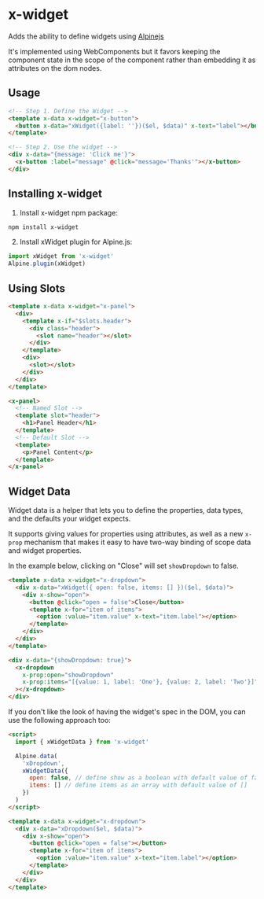 # x-widget

Adds the ability to define widgets using [Alpinejs](https://alpinejs.dev/)

It's implemented using WebComponents but it favors keeping the component state in the scope of the component rather than embedding it as attributes on the dom nodes.

## Usage

```html
<!-- Step 1. Define the Widget -->
<template x-data x-widget="x-button">
  <button x-data="xWidget({label: ''})($el, $data)" x-text="label"></button>
</template>

<!-- Step 2. Use the widget -->
<div x-data="{message: 'Click me'}">
  <x-button :label="message" @click="message='Thanks'"></x-button>
</div>
```

## Installing x-widget

1. Install x-widget npm package:

```bash
npm install x-widget
```

2. Install xWidget plugin for Alpine.js:

```js
import xWidget from 'x-widget'
Alpine.plugin(xWidget)
```

## Using Slots

```html
<template x-data x-widget="x-panel">
  <div>
    <template x-if="$slots.header">
      <div class="header">
        <slot name="header"></slot>
      </div>
    </template>
    <div>
      <slot></slot>
    </div>
  </div>
</template>

<x-panel>
  <!-- Named Slot -->
  <template slot="header">
    <h1>Panel Header</h1>
  </template>
  <!-- Default Slot -->
  <template>
    <p>Panel Content</p>
  </template>
</x-panel>
```

## Widget Data

Widget data is a helper that lets you to define the properties, data types, and the defaults your widget expects.

It supports giving values for properties using attributes, as well as a new `x-prop` mechanism that makes it easy to have two-way binding of scope data and widget properties.

In the example below, clicking on "Close" will set `showDropdown` to false.

```html
<template x-data x-widget="x-dropdown">
  <div x-data="xWidget({ open: false, items: [] })($el, $data)">
    <div x-show="open">
      <button @click="open = false">Close</button>
      <template x-for="item of items">
        <option :value="item.value" x-text="item.label"></option>
      </template>
    </div>
  </div>
</template>

<div x-data="{showDropdown: true}">
  <x-dropdown
    x-prop:open="showDropdown"
    x-prop:items="[{value: 1, label: 'One'}, {value: 2, label: 'Two'}]"
  ></x-dropdown>
</div>
```

If you don't like the look of having the widget's spec in the DOM, you can use the following approach too:

```html
<script>
  import { xWidgetData } from 'x-widget'

  Alpine.data(
    'xDropdown',
    xWidgetData({
      open: false, // define show as a boolean with default value of false
      items: [] // define items as an array with default value of []
    })
  )
</script>

<template x-data x-widget="x-dropdown">
  <div x-data="xDropdown($el, $data)">
    <div x-show="open">
      <button @click="open = false"></button>
      <template x-for="item of items">
        <option :value="item.value" x-text="item.label"></option>
      </template>
    </div>
  </div>
</template>
```
